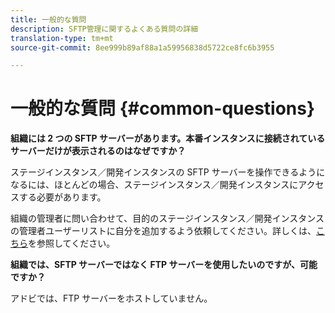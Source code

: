 ```yaml
---
title: 一般的な質問
description: SFTP管理に関するよくある質問の詳細
translation-type: tm+mt
source-git-commit: 8ee999b89af88a1a59956838d5722ce8fc6b3955

---
```



# 一般的な質問 {#common-questions}

**組織には 2 つの SFTP サーバーがあります。本番インスタンスに接続されているサーバーだけが表示されるのはなぜですか？**

ステージインスタンス／開発インスタンスの SFTP サーバーを操作できるようになるには、ほとんどの場合、ステージインスタンス／開発インスタンスにアクセスする必要があります。

組織の管理者に問い合わせて、目的のステージインスタンス／開発インスタンスの管理者ユーザーリストに自分を追加するよう依頼してください。詳しくは、[こちら](../../discover/using/managing-permissions.md)を参照してください。

**組織では、SFTP サーバーではなく FTP サーバーを使用したいのですが、可能ですか？**

アドビでは、FTP サーバーをホストしていません。

